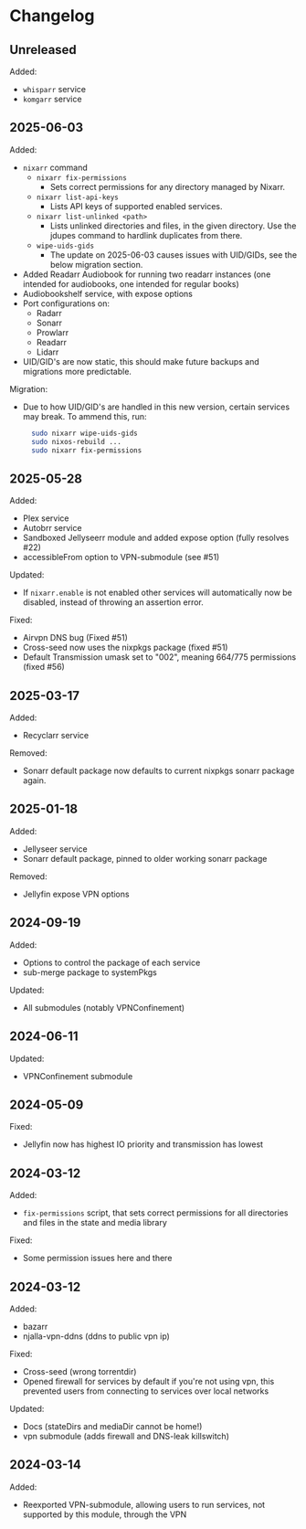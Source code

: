 # Changelog

## Unreleased

Added:
- `whisparr` service
- `komgarr` service

## 2025-06-03

Added:
- `nixarr` command
  - `nixarr fix-permissions`
    - Sets correct permissions for any directory managed by Nixarr.
  - `nixarr list-api-keys`
    - Lists API keys of supported enabled services.
  - `nixarr list-unlinked <path>`
    - Lists unlinked directories and files, in the given directory. Use the
      jdupes command to hardlink duplicates from there.
  - `wipe-uids-gids`
    - The update on 2025-06-03 causes issues with UID/GIDs, see the below
      migration section.
- Added Readarr Audiobook for running two readarr instances (one intended
  for audiobooks, one intended for regular books)
- Audiobookshelf service, with expose options
- Port configurations on:
  - Radarr
  - Sonarr
  - Prowlarr
  - Readarr
  - Lidarr
- UID/GID's are now static, this should make future backups and migrations more predictable.

Migration:
- Due to how UID/GID's are handled in this new version, certain services
  may break. To ammend this, run:
  ```bash
    sudo nixarr wipe-uids-gids
    sudo nixos-rebuild ...
    sudo nixarr fix-permissions
  ```

## 2025-05-28

Added:
- Plex service
- Autobrr service
- Sandboxed Jellyseerr module and added expose option (fully resolves #22)
- accessibleFrom option to VPN-submodule (see #51)

Updated:
- If `nixarr.enable` is not enabled other services will automatically now
  be disabled, instead of throwing an assertion error.

Fixed:
- Airvpn DNS bug (Fixed #51)
- Cross-seed now uses the nixpkgs package (fixed #51)
- Default Transmission umask set to "002", meaning 664/775 permissions (fixed #56)

## 2025-03-17

Added:
- Recyclarr service

Removed:
- Sonarr default package now defaults to current nixpkgs sonarr package again.

## 2025-01-18

Added:
- Jellyseer service
- Sonarr default package, pinned to older working sonarr package

Removed:
- Jellyfin expose VPN options

## 2024-09-19

Added:
- Options to control the package of each service
- sub-merge package to systemPkgs

Updated:
- All submodules (notably VPNConfinement)

## 2024-06-11

Updated:
- VPNConfinement submodule

## 2024-05-09

Fixed:
- Jellyfin now has highest IO priority and transmission has lowest

## 2024-03-12

Added:
- `fix-permissions` script, that sets correct permissions for all directories
  and files in the state and media library

Fixed:
- Some permission issues here and there

## 2024-03-12

Added:
- bazarr
- njalla-vpn-ddns (ddns to public vpn ip)

Fixed:
- Cross-seed (wrong torrentdir)
- Opened firewall for services by default if you're not using vpn, this prevented users from connecting to services over local networks

Updated:
- Docs (stateDirs and mediaDir cannot be home!)
- vpn submodule (adds firewall and DNS-leak killswitch)

## 2024-03-14

Added:
- Reexported VPN-submodule, allowing users to run services, not supported by this module, through the VPN
